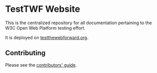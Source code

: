 TestTWF Website
===============

This is the centralized repository for all documentation pertaining to the W3C Open Web Platform testing effort.

It is deployed on [testthewebforward.org](http://testthewebforward.org).

Contributing
------------

Please see the [contributors' guide](https://github.com/w3c/testtwf-website/blob/gh-pages/CONTRIBUTING.md).
